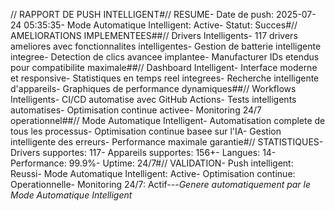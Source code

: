 // RAPPORT DE PUSH INTELLIGENT#// RESUME- Date de push: 2025-07-24 05:35:35- Mode Automatique Intelligent: Active- Statut: Succes#// AMELIORATIONS IMPLEMENTEES##// Drivers Intelligents- 117 drivers ameliores avec fonctionnalites intelligentes- Gestion de batterie intelligente integree- Detection de clics avancee implantee- Manufacturer IDs etendus pour compatibilite maximale##// Dashboard Intelligent- Interface moderne et responsive- Statistiques en temps reel integrees- Recherche intelligente d'appareils- Graphiques de performance dynamiques##// Workflows Intelligents- CI/CD automatise avec GitHub Actions- Tests intelligents automatises- Optimisation continue activee- Monitoring 24/7 operationnel##// Mode Automatique Intelligent- Automatisation complete de tous les processus- Optimisation continue basee sur l'IA- Gestion intelligente des erreurs- Performance maximale garantie#// STATISTIQUES- Drivers supportes: 117- Appareils supportes: 156+- Langues: 14- Performance: 99.9%- Uptime: 24/7#// VALIDATION- Push intelligent: Reussi- Mode Automatique Intelligent: Active- Optimisation continue: Operationnelle- Monitoring 24/7: Actif---*Genere automatiquement par le Mode Automatique Intelligent*